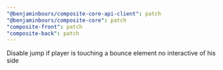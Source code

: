 ```yaml
---
"@benjaminbours/composite-core-api-client": patch
"@benjaminbours/composite-core": patch
"composite-front": patch
"composite-back": patch
---
```


Disable jump if player is touching a bounce element no interactive of his side
